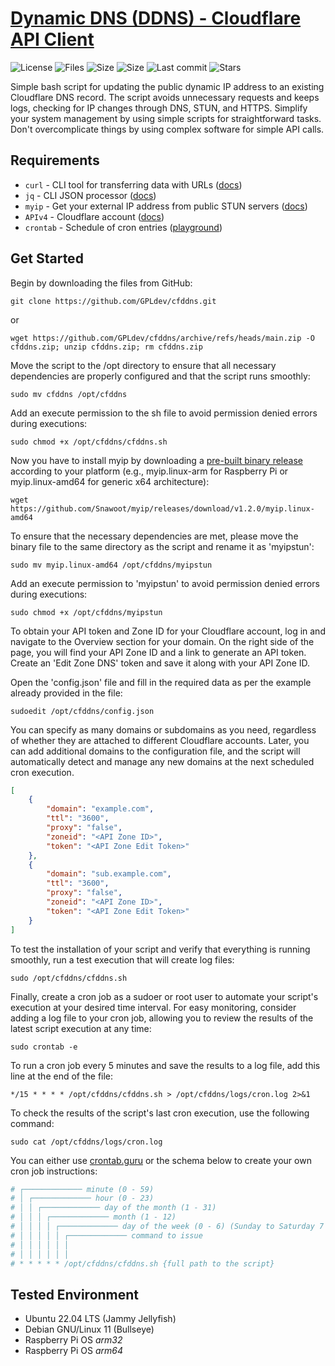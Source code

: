 # [Dynamic DNS (DDNS) - Cloudflare API Client](https://github.com/GPLdev/cfddns)
<img alt="License" src="https://img.shields.io/github/license/GPLdev/cfddns?labelColor=black&color=blue&style=plastic&logo=gnu"> <img alt="Files" src="https://img.shields.io/github/directory-file-count/GPLdev/cfddns?labelColor=black&color=blue&style=plastic&logo=linux"> <img alt="Size" src="https://img.shields.io/github/repo-size/GPLdev/cfddns?labelColor=black&color=blue&style=plastic&logo=linux"> <img alt="Size" src="https://img.shields.io/github/languages/code-size/GPLdev/cfddns?labelColor=black&color=blue&style=plastic&logo=gnubash"> <img alt="Last commit" src="https://img.shields.io/github/last-commit/GPLdev/cfddns/main?labelColor=black&color=blue&style=plastic&logo=github"> <img alt="Stars" src="https://img.shields.io/github/stars/GPLdev/cfddns?labelColor=black&color=blue&style=plastic&logo=github">

Simple bash script for updating the public dynamic IP address to an existing Cloudflare DNS record. The script avoids unnecessary requests and keeps logs, checking for IP changes through DNS, STUN, and HTTPS. Simplify your system management by using simple scripts for straightforward tasks. Don't overcomplicate things by using complex software for simple API calls.

## Requirements

- ``curl`` - CLI tool for transferring data with URLs ([docs](https://curl.se/))
- ``jq`` - CLI JSON processor ([docs](https://stedolan.github.io/jq/))
- ``myip`` - Get your external IP address from public STUN servers ([docs](https://github.com/Snawoot/myip))
- ``APIv4`` - Cloudflare account ([docs](https://developers.cloudflare.com/api))
- ``crontab`` - Schedule of cron entries ([playground](https://crontab.guru/))

## Get Started

Begin by downloading the files from GitHub:

```
git clone https://github.com/GPLdev/cfddns.git
```
or
```
wget https://github.com/GPLdev/cfddns/archive/refs/heads/main.zip -O cfddns.zip; unzip cfddns.zip; rm cfddns.zip
```
Move the script to the /opt directory to ensure that all necessary dependencies are properly configured and that the script runs smoothly:
```
sudo mv cfddns /opt/cfddns
```
Add an execute permission to the sh file to avoid permission denied errors during executions:
```
sudo chmod +x /opt/cfddns/cfddns.sh
```
Now you have to install myip by downloading a [pre-built binary release](https://github.com/Snawoot/myip/releases/latest) according to your platform (e.g., myip.linux-arm for Raspberry Pi or myip.linux-amd64 for generic x64 architecture):
```
wget https://github.com/Snawoot/myip/releases/download/v1.2.0/myip.linux-amd64
```
To ensure that the necessary dependencies are met, please move the binary file to the same directory as the script and rename it as 'myipstun':
```
sudo mv myip.linux-amd64 /opt/cfddns/myipstun
```
Add an execute permission to 'myipstun' to avoid permission denied errors during executions:
```
sudo chmod +x /opt/cfddns/myipstun
```
To obtain your API token and Zone ID for your Cloudflare account, log in and navigate to the Overview section for your domain. On the right side of the page, you will find your API Zone ID and a link to generate an API token. Create an 'Edit Zone DNS' token and save it along with your API Zone ID.

Open the 'config.json' file and fill in the required data as per the example already provided in the file:
```
sudoedit /opt/cfddns/config.json
```
You can specify as many domains or subdomains as you need, regardless of whether they are attached to different Cloudflare accounts. Later, you can add additional domains to the configuration file, and the script will automatically detect and manage any new domains at the next scheduled cron execution.
```json
[
    {
        "domain": "example.com",
        "ttl": "3600",
        "proxy": "false",
        "zoneid": "<API Zone ID>",
        "token": "<API Zone Edit Token>"
    },
    {
        "domain": "sub.example.com",
        "ttl": "3600",
        "proxy": "false",
        "zoneid": "<API Zone ID>",
        "token": "<API Zone Edit Token>"
    }
]
```
To test the installation of your script and verify that everything is running smoothly, run a test execution that will create log files:
```
sudo /opt/cfddns/cfddns.sh
```
Finally, create a cron job as a sudoer or root user to automate your script's execution at your desired time interval. For easy monitoring, consider adding a log file to your cron job, allowing you to review the results of the latest script execution at any time:
```
sudo crontab -e
```
To run a cron job every 5 minutes and save the results to a log file, add this line at the end of the file:
```
*/15 * * * * /opt/cfddns/cfddns.sh > /opt/cfddns/logs/cron.log 2>&1
```
To check the results of the script's last cron execution, use the following command:
```
sudo cat /opt/cfddns/logs/cron.log
```
You can either use [crontab.guru](https://crontab.guru/) or the schema below to create your own cron job instructions:
```bash
# ┌───────────── minute (0 - 59)
# │ ┌───────────── hour (0 - 23)
# │ │ ┌───────────── day of the month (1 - 31)
# │ │ │ ┌───────────── month (1 - 12)
# │ │ │ │ ┌───────────── day of the week (0 - 6) (Sunday to Saturday 7 is also Sunday on some systems)
# │ │ │ │ │ ┌───────────── command to issue                               
# │ │ │ │ │ │
# │ │ │ │ │ │
# * * * * * /opt/cfddns/cfddns.sh {full path to the script}
```
## Tested Environment
- Ubuntu 22.04 LTS (Jammy Jellyfish)
- Debian GNU/Linux 11 (Bullseye)
- Raspberry Pi OS _arm32_ 
- Raspberry Pi OS _arm64_ 
